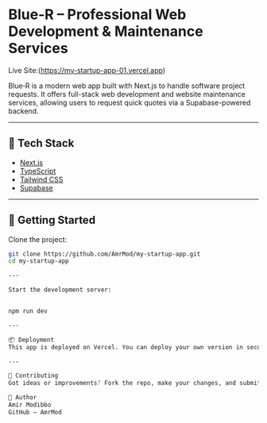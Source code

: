 # Blue‑R – Professional Web Development & Maintenance Services

Live Site:(https://my-startup-app-01.vercel.app)

Blue‑R is a modern web app built with Next.js to handle software project requests. It offers full-stack web development and website maintenance services, allowing users to request quick quotes via a Supabase-powered backend.

---


## 🧰 Tech Stack

- [Next.js](https://nextjs.org)
- [TypeScript](https://www.typescriptlang.org/)
- [Tailwind CSS](https://tailwindcss.com)
- [Supabase](https://supabase.io)

---

## 🚀 Getting Started

Clone the project:

```bash
git clone https://github.com/AmrMod/my-startup-app.git
cd my-startup-app

---

Start the development server:


npm run dev

---

📦 Deployment
This app is deployed on Vercel. You can deploy your own version in seconds by clicking below:

---

🤝 Contributing
Got ideas or improvements? Fork the repo, make your changes, and submit a pull request!

👤 Author
Amir Modibbo
GitHub – AmrMod
